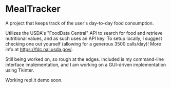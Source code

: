 # MealTracker

A project that keeps track of the user's day-to-day food consumption.

Utilizes the USDA's "FoodData Central" API to search for food and retrieve nutritional values, and as such uses an API key. To setup locally, I suggest checking one out yourself (allowing for a generous 3500 calls/day)! More info at https://fdc.nal.usda.gov/.

Still being worked on, so rough at the edges. Included is my command-line interface implementation, and I am working on a GUI-driven implementation using Tkinter.

Working repl.it demo soon.

